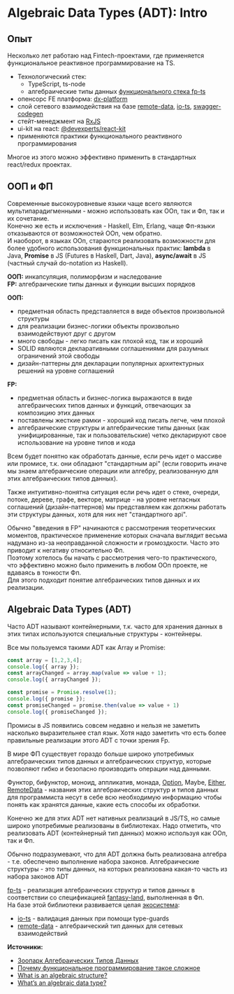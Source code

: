 # Algebraic Data Types (ADT): Intro

## Опыт
Несколько лет работаю над Fintech-проектами, где применяется функциональное реактивное программирование на TS.

* Технологический стек:
  - TypeScript, ts-node
  - алгебраические типы данных [функционального стека fp-ts][fp-ts-ecosystem]
* опенсорс FE платформа: [dx-platform]  
* слой сетевого взаимодействия на базе [remote-data], [io-ts], [swagger-codegen]
* стейт-менеджмент на [RxJS]
* ui-kit на react: [@devexperts/react-kit]
* применяются практики функционального реактивного программирования

Многое из этого можно эффективно применить в стандартных react/redux проектах.

## ООП и ФП

Современные высокоуровневые языки чаще всего являются мультипарадигменными - можно использовать как ООп, так и Фп, так и их сочетание.  
Конечно же есть и исключения - Haskell, Elm, Erlang, чаще Фп-языки отказываются от возможностей ООп, чем обратно.  
И наоборот, в языках ООп, стараются реализовать возможности для более удобного использования функциональных практик: **lambda** в Java, **Promise** в JS (Futures в Haskell, Dart, Java), **async/await** в JS (частный случай do-notation из Haskell).

**ООП:** инкапсуляция, полиморфизм и наследование  
**FP:** алгебраические типы данных и функции высших порядков

**OOП:**
- предметная область представляется в виде объектов произвольной структуры
- для реализации бизнес-логики объекты произвольно взаимодействуют друг с другом
- много свободы - легко писать как плохой код, так и хороший
- SOLID являются декларативными соглашениями для разумных ограничений этой свободы
- дизайн-паттерны для декларации популярных архитектурных решений на уровне соглашений

**FP:**
- предметная область и бизнес-логика выражаются в виде алгебраических типов данных и функций, отвечающих за композицию этих данных
- поставлены жесткие рамки - хороший код писать легче, чем плохой
- алгебраические структуры и алгебраические типы данных (как унифицированные, так и пользовательские) четко декларируют свое использование на уровне типов и кода 

Всем будет понятно как обработать данные, если речь идет о массиве или промисе, т.к. они обладают "стандартным api" (если говорить иначе мы знаем алгебраические операции или алгебру, реализованную для этих алгебраических типов данных).  

Также интуитивно-понятна ситуация если речь идет о стеке, очереди, потоке, дереве, графе, векторе, матрице - на уровне негласных соглашений (дизайн-паттернов) мы представляем как должны работать эти структуры данных, хотя для них нет "стандартного api".

Обычно "введения в FP" начинаются с рассмотрения теоретических моментов, практическое применение которых сначала выглядит весьма надумано из-за неоправданной сложности и громоздкости. Часто это приводит к негативу относительно Фп.  
Поэтому хотелось бы начать с рассмотрения чего-то практического, что эффективно можно было применить в любом ООп проекте, не вдаваясь в тонкости Фп.  
Для этого подходит понятие алгебраических типов данных и их реализации.

## Algebraic Data Types (ADT)

Часто ADT называют контейнерными, т.к. часто для хранения данных в этих типах используются специальные структуры - контейнеры.

Все мы пользуемся такими ADT как Array и Promise:

```ts
const array = [1,2,3,4];
console.log({ array });
const arrayChanged = array.map(value => value + 1);
console.log({ arrayChanged });

const promise = Promise.resolve(1);
console.log({ promise });
const promiseChanged = promise.then(value => value + 1)
console.log({ promiseChanged });
```
Промисы в JS появились совсем недавно и нельзя не заметить насколько выразительнее стал язык. Хотя надо заметить что есть более правильные реализации этого ADT с точки зрения Fp.

В мире ФП существует гораздо больше широко употребимых алгебраических типов данных и алгебраических структур, которые позволяют гибко и безопасно производить операции над данными.

Функтор, бифунктор, моноид, аппликатив, монада, [Option](https://gcanti.github.io/fp-ts/modules/Option.ts.html), Maybe, [Either](https://gcanti.github.io/fp-ts/modules/Either.ts.html), [RemoteData][remote-data] - названия этих алгебраических структур и типов данных для программиста несут в себе всю необходимую информацию чтобы понять как хранятся данные, какие есть способы их обработки.

Конечно же для этих ADT нет нативных реализаций в JS/TS, но самые широко употребимые реализованы в библиотеках.
Надо отметить, что реализовать ADT (контейнерный тип данных) можно используя как ООп, так и Фп.

Обычно подразумевают, что для ADT должна быть реализована алгебра - т.е. обеспечено выполнение набора законов.
Алгебраические структуры - это типы данных, на которых реализована какая-то часть из набора законов ADT

[fp-ts] - реализация алгебраических структур и типов данных в соответствии со спецификацией [fantasy-land], выполненная в Фп.  
На базе этой библиотеки развивается целая [экосистема][fp-ts-ecosystem]:
- [io-ts] - валидация данных при помощи type-guards
- [remote-data] - алгебраический тип данных для сетевых взаимодействий  

**Источники:**
* [Зоопарк Алгебрaических Типов Данных](https://habr.com/ru/post/207126/)  
* [Почему функциональное программирование такое сложное](https://habr.com/ru/post/505928/)
* [What is an algebraic structure?](https://jrsinclair.com/articles/2019/algebraic-structures-what-i-wish-someone-had-explained-about-functional-programming/)
* [What’s an algebraic data type?](https://jrsinclair.com/articles/2019/algebraic-data-types-what-i-wish-someone-had-explained-about-functional-programming/)

[RxJS]: https://rxjs.dev/guide/overview
[fantasy-land]: https://github.com/fantasyland/fantasy-land
[fp-ts]: https://gcanti.github.io/fp-ts/
[fp-ts-ecosystem]: https://gcanti.github.io/fp-ts/ecosystem/
[io-ts]: ttps://gcanti.github.io/io-ts/
[swagger-codegen]: https://github.com/devexperts/swagger-codegen-ts
[remote-data]: https://github.com/devexperts/remote-data-ts
[Most]: https://github.com/mostjs/core
[dx-platform]: https://github.com/devexperts/dx-platform
[@devexperts/react-kit]: https://github.com/devexperts/dx-platform/tree/master/packages/react-kit